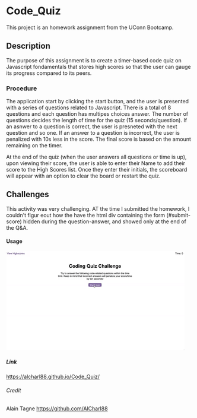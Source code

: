 # Code_Quiz
This project is an homework assignment from the UConn Bootcamp.

## Description
The purpose of this assignment is to create a timer-based code quiz on Javascript fondamentals that stores high scores so that the user can gauge its progress compared to its peers. 

### Procedure
The application start by clicking the start button, and the user is presented with a series of questions related to Javascript. There is a total of 8 questions and each question has multipes choices answer. The number of questions decides the length of time for the quiz (15 seconds/question). If an asnwer to a question is correct, the user is presneted with the next question and so one. If an answer to a question is incorrect, the user is penalized with 10s less in the score. The final score is based on the amount remaining on the timer.

At the end of the quiz (when the user answers all questions or time is up), upon viewing their score, the user is able to enter their Name to add their score to the High Scores list. Once they enter their initials, the scoreboard will appear with an option to clear the board or restart the quiz.

## Challenges
This activity was very challenging. AT the time I submitted the homework, I couldn't figur eout how the have the html div containing the form (#submit-score) hidden during the question-answer, and showed only at the end of the Q&A. 


#### Usage
![Homework-Ddemo](Assets/images/04-web-apis-homework-demo.gif)


##### Link
https://alcharl88.github.io/Code_Quiz/

###### Credit
Alain Tagne
https://github.com/AlCharl88
